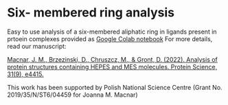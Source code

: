 # Six- membered ring analysis

Easy to use analysis of a six-membered aliphatic ring in ligands present in prtoein complexes provided as [Google Colab notebook](https://colab.research.google.com/github/JMacnar/ring_analysis/blob/master/sixmembered_rings.ipynb)
For more details, read our manuscript:

[Macnar, J. M., Brzezinski, D., Chruszcz, M., & Gront, D. (2022). Analysis of protein structures containing HEPES and MES molecules. Protein Science, 31(9), e4415.](https://doi.org/10.1002/pro.4415) 

This work has been supported by Polish National Science Centre (Grant No. 2019/35/N/ST6/04459 for Joanna M. Macnar)
